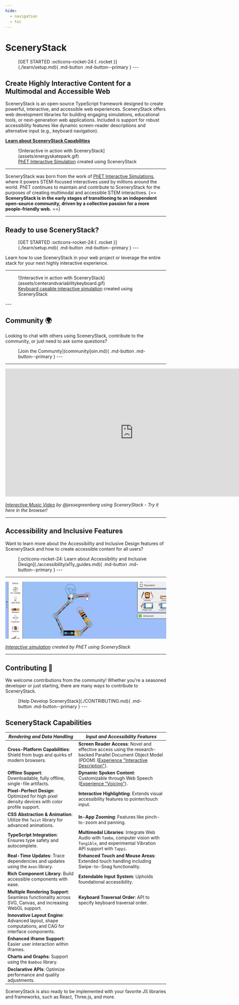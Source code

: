 ```yaml
---
hide:
  - navigation
  - toc
---
```


# SceneryStack

<figure markdown>
[GET STARTED :octicons-rocket-24:{ .rocket }](./learn/setup.md){ .md-button .md-button--primary }
---
</figure>

## Create Highly Interactive Content for a Multimodal and Accessible Web

SceneryStack is an open-source TypeScript framework designed to create powerful, interactive, and accessible web experiences. SceneryStack offers web development libraries for building engaging simulations, educational tools, or next-generation web applications. Included is support for robust accessibility features like dynamic screen-reader descriptions and alternative input (e.g., keyboard navigation).

[**Learn about SceneryStack Capabilities**](#scenerystack-capabilities)

<figure markdown>
  ![Interactive in action with SceneryStack](assets/energyskatepark.gif)
  <figcaption><a href="https://phet.colorado.edu/en/simulations/energy-skate-park">PhET Interactive Simulation</a> created using SceneryStack</figcaption>
</figure>

---

SceneryStack was born from the work of [PhET Interactive Simulations](https://phet.colorado.edu/), where it powers STEM-focused interactives used by millions around the world. PhET continues to maintain and contribute to SceneryStack for the purposes of creating multimodal and accessible STEM interactives.
{==
**SceneryStack is in the early stages of transitioning to an independent open-source community, driven by a collective passion for a more people-friendly web.**
==}

---

## Ready to use SceneryStack?

<figure markdown>
[GET STARTED :octicons-rocket-24:{ .rocket }](./learn/setup.md){ .md-button .md-button--primary }
---
</figure>

Learn how to use SceneryStack in your web project or leverage the entire stack for your next highly interactive experience.

---

<figure markdown>
  ![Interactive in action with SceneryStack](assets/centerandvariabilitykeyboard.gif)
  <figcaption><a href="https://phet.colorado.edu/en/simulations/center-and-variability">Keyboard capable interactive simulation</a> created using SceneryStack</figcaption>
</figure>
---

## Community 🌍

Looking to chat with others using SceneryStack, contribute to the community, or just need to ask some questions?

<figure markdown>
[Join the Community](community/join.md){ .md-button .md-button--primary }
---
</figure>

---

<iframe src="https://jessegreenberg.github.io/cathedral/" height="400" width="800" style="border:none;" title="Cathedral - made with SceneryStack"></iframe>

_[Interactive Music Video](https://jessegreenberg.github.io/cathedral/) by @jessegreenberg using SceneryStack - Try it here in the browser!_

---

## Accessibility and Inclusive Features

Want to learn more about the Accessibility and Inclusive Design features of SceneryStack and how to create accessible content for all users?

<figure markdown>
[:octicons-rocket-24: Learn about Accessibility and Inclusive Design](./accessibility/a11y_guides.md){ .md-button .md-button--primary }
---
</figure>

---

![Interactive in action with SceneryStack](assets/cck-bulb.gif)

_[Interactive simulation](https://phet.colorado.edu/en/simulations/circuit-construction-kit-dc) created by PhET using SceneryStack_

---

## Contributing 🤝

We welcome contributions from the community! Whether you're a seasoned developer or just starting, there are many ways to contribute to SceneryStack.

<figure markdown>
[Help Develop SceneryStack](./CONTRIBUTING.md){ .md-button .md-button--primary }
---
</figure>

## SceneryStack Capabilities

| _Rendering and Data Handling_ | _Input and Accessibility Features_ |
|-----------------------------|----------------------------------|
| **Cross-Platform Capabilities**: Shield from bugs and quirks of modern browsers. | **Screen Reader Access**: Novel and effective access using the research-backed Parallel Document Object Model (PDOM) ([Experience "Interactive Description"](https://youtu.be/gj55KDRdhM8)). |
| **Offline Support**: Downloadable, fully offline, single-file artifacts. | **Dynamic Spoken Content**: Customizable through Web Speech ([Experience "Voicing"](https://youtu.be/mwCc_NDmqx4)). |
| **Pixel-Perfect Design**: Optimized for high pixel density devices with color profile support. | **Interactive Highlighting**: Extends visual accessibility features to pointer/touch input. |
| **CSS Abstraction & Animation**: Utilize the `Twixt` library for advanced animations. | **In-App Zooming**: Features like pinch-to-zoom and panning. |
| **TypeScript Integration**: Ensures type safety and autocomplete. | **Multimodal Libraries**: Integrate Web Audio with `Tambo`, computer vision with `Tangible`, and experimental Vibration API support with `Tappi`. |
| **Real-Time Updates**: Trace dependencies and updates using the `Axon` library. | **Enhanced Touch and Mouse Areas**: Extended touch handling including Swipe-to-Snag functionality. |
| **Rich Component Library**: Build accessible components with ease. | **Extendable Input System**: Upholds foundational accessibility. |
| **Multiple Rendering Support**: Seamless functionality across SVG, Canvas, and increasing WebGL support. | **Keyboard Traversal Order**: API to specify keyboard traversal order. |
| **Innovative Layout Engine**: Advanced layout, shape computations, and CAG for interface components. | |
| **Enhanced iframe Support**: Easier user interaction within iframes. | |
| **Charts and Graphs**: Support using the `Bamboo` library. | |
| **Declarative APIs**: Optimize performance and quality adjustments. | |

SceneryStack is also ready to be implemented with your favorite JS libraries and frameworks, such as React, Three.js, and more.
